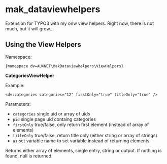 # mak_dataviewhelpers

Extension for TYPO3 with my onw view helpers. Right now, there is not much, but it will grow...

## Using the View Helpers

Namespace:

    {namespace dv=AUXNET\MakDataviewhelpers\ViewHelpers}

**CategoriesViewHelper**

Example:

    <dv:categories categories="12" firstOnly="true" titleOnly="true" />

Parameters:

* `categories` single uid or array of uids
* `pid` single page uid containg categories
* `firstOnly` true/false, only return first element (instead of array of elements)
* `titleOnly` true/false, return title only (either string or array of strings)
* `as` set variable name to set variable instead of returning elements

Returns either array of elements, single entry, string or output. If nothing is found,
null is returned.